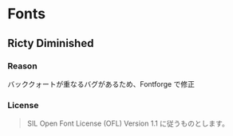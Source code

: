 # Fonts

## Ricty Diminished

### Reason

バッククォートが重なるバグがあるため、Fontforge で修正

### License

> SIL Open Font License (OFL) Version 1.1 に従うものとします。

